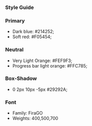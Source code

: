 ### Style Guide

### Primary

- Dark blue: #214252;
- Soft red: #F05454;

### Neutral

- Very Light Orange: #FEF9F3;
- Progress bar light orange: #FFC785;

### Box-Shadow

- 0 2px 10px -5px #29292A;

### Font

- Family: FiraGO
- Weights: 400,500,700